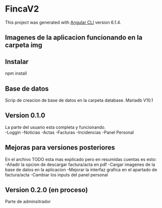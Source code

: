 # FincaV2

This project was generated with [Angular CLI](https://github.com/angular/angular-cli) version 6.1.4.

## Imagenes de la aplicacion funcionando en la carpeta img


## Instalar

npm install

## Base de datos

Scrip de creacion de base de datos en la carpeta database.
Mariadb V10.1

## Version 0.1.0

La parte del usuario esta completa y funcionando.
<br />
-Loggin
-Noticias
-Actas
-Facturas
-Incidencias
-Panel Personal


## Mejoras para versiones posteriores

En el archivo TODO esta mas explicado pero en resumidas cuentas es esto:
-Añadir la opcion de descargar factura/acta en pdf
-Cargar imagenes de la base de datos en la aplicacion
-Mejorar la interfaz grafica en el apartado de factura/acta
-Cambiar los inputs del panel personal


## Version 0.2.0 (en proceso)

Parte de adminsitrador

